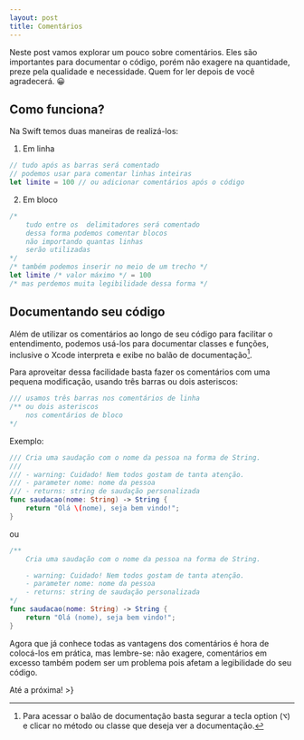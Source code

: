 ```yaml
---
layout: post
title: Comentários
---
```

Neste post vamos explorar um pouco sobre comentários.
Eles são importantes para documentar o código, porém não exagere na quantidade, preze pela qualidade e necessidade. Quem for ler depois de você agradecerá. 😀

## Como funciona?
Na Swift temos duas maneiras de realizá-los:
1. Em linha
```swift
// tudo após as barras será comentado
// podemos usar para comentar linhas inteiras
let limite = 100 // ou adicionar comentários após o código
```
2. Em bloco
```swift
/*
	tudo entre os  delimitadores será comentado
	dessa forma podemos comentar blocos
	não importando quantas linhas
	serão utilizadas
*/
/* também podemos inserir no meio de um trecho */
let limite /* valor máximo */ = 100
/* mas perdemos muita legibilidade dessa forma */
```

## Documentando seu código
Além de utilizar os comentários ao longo de seu código para facilitar o entendimento, podemos usá-los para documentar classes e funções, inclusive o Xcode interpreta e exibe no balão de documentação[^fn-popup-doc].

Para aproveitar dessa facilidade basta fazer os comentários com uma pequena modificação, usando três barras ou dois asteriscos:
```swift
/// usamos três barras nos comentários de linha
/** ou dois asteriscos
	nos comentários de bloco
*/
```

Exemplo:
```swift
/// Cria uma saudação com o nome da pessoa na forma de String.
///
/// - warning: Cuidado! Nem todos gostam de tanta atenção.
/// - parameter nome: nome da pessoa
/// - returns: string de saudação personalizada
func saudacao(nome: String) -> String {
	return "Olá \(nome), seja bem vindo!";
}
```
ou
```swift
/**
	Cria uma saudação com o nome da pessoa na forma de String.

	- warning: Cuidado! Nem todos gostam de tanta atenção.
	- parameter nome: nome da pessoa
	- returns: string de saudação personalizada
*/
func saudacao(nome: String) -> String {
	return "Olá (nome), seja bem vindo!";
}
```

Agora que já conhece todas as vantagens dos comentários é hora de colocá-los em prática, mas lembre-se: não exagere, comentários em excesso também podem ser um problema pois afetam a legibilidade do seu código.

Até a próxima!
\>}

[^fn-popup-doc]: Para acessar o balão de documentação basta segurar a tecla option (<kbd>&#8997;</kbd>) e clicar no método ou classe que deseja ver a documentação.
